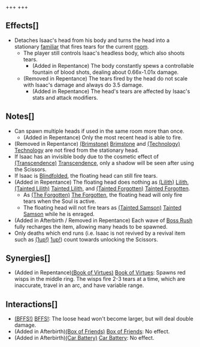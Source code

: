 +++
+++

Effects[]
---------


* Detaches Isaac's head from his body and turns the head into a stationary [familiar](/wiki/Familiar "Familiar") that fires tears for the current [room](/wiki/Room "Room").
	+ The player still controls Isaac's headless body, which also shoots tears.
		- (Added in Repentance) The body constantly spews a controllable fountain of blood shots, dealing about 0.66x-1.01x damage.
	+ (Removed in Repentance) The tears fired by the head do not scale with Isaac's damage and always do 3.5 damage.
		- (Added in Repentance) The head's tears are affected by Isaac's stats and attack modifiers.


Notes[]
-------


* Can spawn multiple heads if used in the same room more than once.
	+ (Added in Repentance) Only the most recent head is able to fire.
* (Removed in Repentance) [(Brimstone)](/wiki/Brimstone "Brimstone") [Brimstone](/wiki/Brimstone "Brimstone") and [(Technology)](/wiki/Technology "Technology") [Technology](/wiki/Technology "Technology") are not fired from the stationary head.
* If Isaac has an invisible body due to the cosmetic effect of [(Transcendence)](/wiki/Transcendence "Transcendence") [Transcendence](/wiki/Transcendence "Transcendence"), only a shadow will be seen after using the Scissors.
* If Isaac is [Blindfolded](/wiki/Blindfolded "Blindfolded"), the floating head can still fire tears.
* (Added in Repentance) The floating head does nothing as  [(Lilith)](/wiki/Lilith "Lilith") [Lilith](/wiki/Lilith "Lilith"),  [(Tainted Lilith)](/wiki/Tainted_Lilith "Tainted Lilith") [Tainted Lilith](/wiki/Tainted_Lilith "Tainted Lilith"), and  [(Tainted Forgotten)](/wiki/Tainted_Forgotten "Tainted Forgotten") [Tainted Forgotten](/wiki/Tainted_Forgotten "Tainted Forgotten").
	+ As  [(The Forgotten)](/wiki/The_Forgotten "The Forgotten") [The Forgotten](/wiki/The_Forgotten "The Forgotten"), the floating head will only fire tears when the Soul is active.
	+ The floating head will not fire tears as  [(Tainted Samson)](/wiki/Tainted_Samson "Tainted Samson") [Tainted Samson](/wiki/Tainted_Samson "Tainted Samson") while he is enraged.
* (Added in Afterbirth / Removed in Repentance) Each wave of [Boss Rush](/wiki/Boss_Rush "Boss Rush") fully recharges the item, allowing many heads to be spawned.
* Only deaths which end runs (i.e. Isaac is not revived by a revival item such as [(1up!)](/wiki/1up! "1up!") [1up!](/wiki/1up! "1up!")) count towards unlocking the Scissors.


Synergies[]
-----------


* (Added in Repentance)[(Book of Virtues)](/wiki/Book_of_Virtues "Book of Virtues") [Book of Virtues](/wiki/Book_of_Virtues "Book of Virtues"): Spawns red wisps in the middle ring. The wisps fire 2-3 tears at a time, which are inaccurate, travel in an arc, and have variable range.


Interactions[]
--------------


* [(BFFS!)](/wiki/BFFS! "BFFS!") [BFFS!](/wiki/BFFS! "BFFS!"): The loose head won't become larger, but will deal double damage.
* (Added in Afterbirth)[(Box of Friends)](/wiki/Box_of_Friends "Box of Friends") [Box of Friends](/wiki/Box_of_Friends "Box of Friends"): No effect.
* (Added in Afterbirth)[(Car Battery)](/wiki/Car_Battery "Car Battery") [Car Battery](/wiki/Car_Battery "Car Battery"): No effect.


